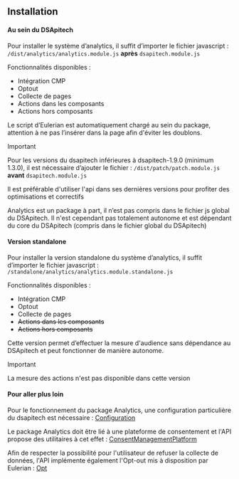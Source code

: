 ## Installation

#### Au sein du DSApitech

Pour installer le système d’analytics, il suffit d’importer le fichier javascript :
`/dist/analytics/analytics.module.js` **après** `dsapitech.module.js`

Fonctionnalités disponibles :
- Intégration CMP
- Optout
- Collecte de pages
- Actions dans les composants
- Actions hors composants

Le script d’Eulerian est automatiquement chargé au sein du package, attention à ne pas l’insérer dans la page afin d'éviter les doublons.

> [!IMPORTANT]
> Pour les versions du dsapitech inférieures à dsapitech-1.9.0 (minimum 1.3.0), il est nécessaire d’ajouter le fichier : `/dist/patch/patch.module.js` **avant** `dsapitech.module.js`

Il est préférable d'utiliser l'api dans ses dernières versions pour profiter des optimisations et correctifs

Analytics est un package à part, il n’est pas compris dans le fichier js global du DSApitech. Il n'est cependant pas totalement autonome et est dépendant du core du DSApitech (compris dans le fichier global du DSApitech)

#### Version standalone

Pour installer la version standalone du système d’analytics, il suffit d’importer le fichier javascript :
`/standalone/analytics/analytics.module.standalone.js`

Fonctionnalités disponibles :
- Intégration CMP
- Optout
- Collecte de pages
- ~~Actions dans les composants~~
- ~~Actions hors composants~~

Cette version permet d’effectuer la mesure d'audience sans dépendance au DSApitech et peut fonctionner de manière autonome.

> [!IMPORTANT]
> La mesure des actions n'est pas disponible dans cette version

#### Pour aller plus loin

Pour le fonctionnement du package Analytics, une configuration particulière du dsapitech est nécessaire :
[Configuration](installation/configuration.md)

Le package Analytics doit être lié à une plateforme de consentement et l'API propose des utilitaires à cet effet : [ConsentManagementPlatform](installation/cmp.md)

Afin de respecter la possibilité pour l'utilisateur de refuser la collecte de données, l'API implémente également l'Opt-out mis à disposition par Eulerian : [Opt](installation/opt.md)

